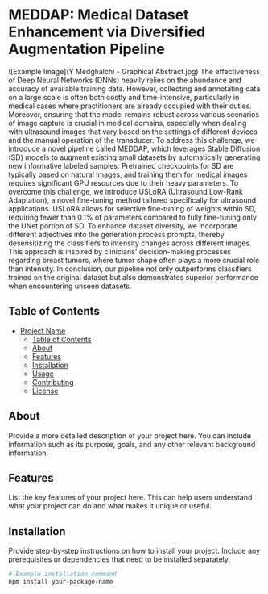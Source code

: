 # MEDDAP: Medical Dataset Enhancement via Diversified Augmentation Pipeline
![Example Image](Y Medghalchi - Graphical Abstract.jpg)
The effectiveness of Deep Neural Networks (DNNs) heavily relies on the abundance and accuracy of available training data. However, collecting and annotating data on a large scale is often both costly and time-intensive, particularly in medical cases where practitioners are already occupied with their duties. Moreover, ensuring that the model remains robust across various scenarios of image capture is crucial in medical domains, especially when dealing with ultrasound images that vary based on the settings of different devices and the manual operation of the transducer.
To address this challenge, we introduce a novel pipeline called MEDDAP, which leverages Stable Diffusion (SD) models to augment existing small datasets by automatically generating new informative labeled samples. Pretrained checkpoints for SD are typically based on natural images, and training them for medical images requires significant GPU resources due to their heavy parameters. To overcome this challenge, we introduce USLoRA (Ultrasound Low-Rank Adaptation), a novel fine-tuning method tailored specifically for ultrasound applications. USLoRA allows for selective fine-tuning of weights within SD, requiring fewer than 0.1\% of parameters compared to fully fine-tuning only the UNet portion of SD.
To enhance dataset diversity, we incorporate different adjectives into the generation process prompts, thereby desensitizing the classifiers to intensity changes across different images. This approach is inspired by clinicians' decision-making processes regarding breast tumors, where tumor shape often plays a more crucial role than intensity. In conclusion, our pipeline not only outperforms classifiers trained on the original dataset but also demonstrates superior performance when encountering unseen datasets.

## Table of Contents
- [Project Name](#project-name)
  - [Table of Contents](#table-of-contents)
  - [About](#about)
  - [Features](#features)
  - [Installation](#installation)
  - [Usage](#usage)
  - [Contributing](#contributing)
  - [License](#license)

## About

Provide a more detailed description of your project here. You can include information such as its purpose, goals, and any other relevant background information.

## Features

List the key features of your project here. This can help users understand what your project can do and what makes it unique or useful.

## Installation

Provide step-by-step instructions on how to install your project. Include any prerequisites or dependencies that need to be installed separately.

```bash
# Example installation command
npm install your-package-name
